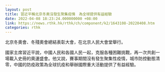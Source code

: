 ```yaml
---
layout: post
title: 習近平稱北京冬奧沒發生聚集疫情　為全球提供有益經驗
date: 2022-04-08 18:23:24.000000000 +08:00
link: https://news.rthk.hk/rthk/ch/component/k2/1643108-20220408.htm
categories: rthk
---
```


北京冬奧會、冬殘奧會總結表彰大會，在北京人民大會堂舉行。

國家主席習近平說，中國人民和各國人民一起，克服各種困難挑戰，再一次共創一場載入史冊的奧運盛會。他又說，賽事期間沒有發生聚集性疫情，城市防控動態清零，中國的防疫政策為全球抗疫和舉辦國際重大活動提供了有益經驗。
